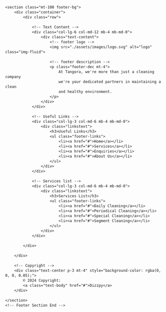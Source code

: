 <!-- Footer Section Start -->
    <section class="mt-100 footer-bg">
        <div class="container">
            <div class="row">

                <!-- Text Content -->
                <div class="col-lg-6 col-md-12 mb-4 mb-md-0">
                    <div class="text-content">
                        <!-- footer logo -->
                        <img src="./assets/images/logo.svg" alt="logo" class="img-fluid">

                        <!-- footer description -->
                        <p class="footer-dec mt-4">
                            At Tangora, we're more than just a cleaning company
                            we're your dedicated partners in maintaining a clean
                            and healthy environment.
                        </p>
                    </div>
                </div>

                <!-- Useful Links -->
                <div class="col-lg-3 col-md-6 mb-4 mb-md-0">
                    <div class="linkstext">
                        <h3>Useful Links</h3>
                        <ul class="footer-links">
                            <li><a href="#">Home</a></li>
                            <li><a href="#">Services</a></li>
                            <li><a href="#">Enquiries</a></li>
                            <li><a href="#">About Us</a></li>
                        </ul>
                    </div>
                </div>

                <!-- Services list -->
                <div class="col-lg-3 col-md-6 mb-4 mb-md-0">
                    <div class="linkstext">
                        <h3>Services List</h3>
                        <ul class="footer-links">
                            <li><a href="#">Daily Cleaning</a></li>
                            <li><a href="#">Periodical Cleaning</a></li>
                            <li><a href="#">Special Cleaning</a></li>
                            <li><a href="#">Segment Cleaning</a></li>
                        </ul>
                    </div>
                </div>

            </div>

        </div>

        <!-- Copyright -->
        <div class="text-center p-3 mt-4" style="background-color: rgba(0, 0, 0, 0.05);">
            © 2024 Copyright:
            <a class="text-body" href="#">Dizzpy</a>
        </div>

    </section>
    <!-- Footer Section End -->